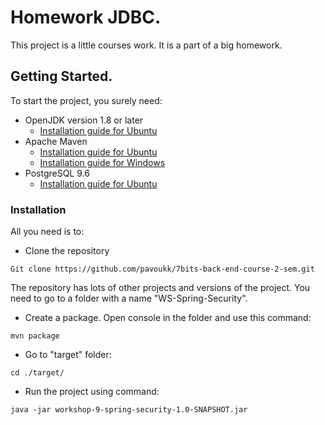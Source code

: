 # Homework JDBC.
This project is a little courses work. It is a part of a big homework.
## Getting Started.
To start the project, you surely need:
- OpenJDK version 1.8 or later
  - [Installation guide for Ubuntu](https://linuxize.com/post/install-java-on-ubuntu-18-04/)
- Apache Maven
  - [Installation guide for Ubuntu](https://linuxize.com/post/how-to-install-apache-maven-on-ubuntu-18-04/)
  - [Installation guide for Windows](https://www.mkyong.com/maven/how-to-install-maven-in-windows/)
- PostgreSQL 9.6
  - [Installation guide for Ubuntu](https://www.digitalocean.com/community/tutorials/how-to-install-and-use-postgresql-on-ubuntu-18-04)
### Installation
All you need is to:
- Clone the repository
```
Git clone https://github.com/pavoukk/7bits-back-end-course-2-sem.git
```
The repository has lots of other projects and versions of the project. You need to go to a folder with a name "WS-Spring-Security".
- Create a package. Open console in the folder and use this command:
```
mvn package
```
- Go to "target" folder:
```
cd ./target/
```
- Run the project using command:
```
java -jar workshop-9-spring-security-1.0-SNAPSHOT.jar
